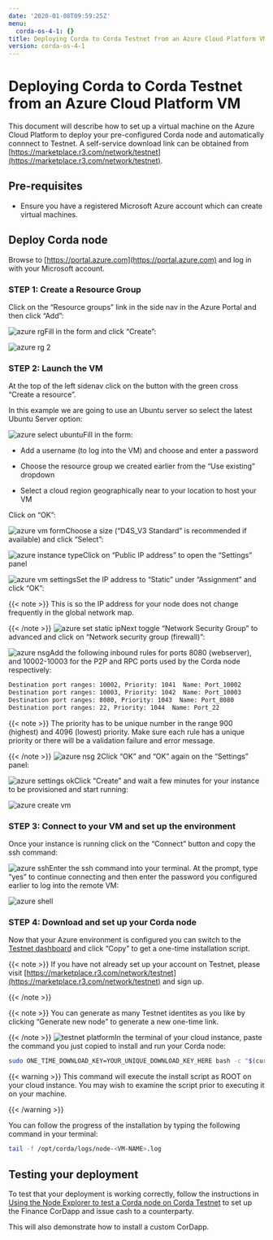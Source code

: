 ```yaml
---
date: '2020-01-08T09:59:25Z'
menu:
  corda-os-4-1: {}
title: Deploying Corda to Corda Testnet from an Azure Cloud Platform VM
version: corda-os-4-1
---
```



# Deploying Corda to Corda Testnet from an Azure Cloud Platform VM

This document will describe how to set up a virtual machine on the Azure Cloud Platform to deploy your pre-configured
            Corda node and automatically connnect to Testnet. A self-service download link can be obtained from
            [https://marketplace.r3.com/network/testnet](https://marketplace.r3.com/network/testnet).


## Pre-requisites


* Ensure you have a registered Microsoft Azure account which can create virtual machines.



## Deploy Corda node

Browse to [https://portal.azure.com](https://portal.azure.com) and log in with your Microsoft account.


### STEP 1: Create a Resource Group

Click on the “Resource groups” link in the side nav in the Azure Portal and then click “Add”:

![azure rg](resources/azure-rg.png "azure rg")Fill in the form and click “Create”:

![azure rg 2](resources/azure-rg-2.png "azure rg 2")
### STEP 2: Launch the VM

At the top of the left sidenav click on the button with the green cross “Create a resource”.

In this example we are going to use an Ubuntu server so select the latest Ubuntu Server option:

![azure select ubuntu](resources/azure-select-ubuntu.png "azure select ubuntu")Fill in the form:


* Add a username (to log into the VM) and choose and enter a password


* Choose the resource group we created earlier from the “Use existing” dropdown


* Select a cloud region geographically near to your location to host your VM


Click on “OK”:

![azure vm form](resources/azure-vm-form.png "azure vm form")Choose a size (“D4S_V3 Standard” is recommended if available) and click “Select”:

![azure instance type](resources/azure-instance-type.png "azure instance type")Click on “Public IP address” to open the “Settings” panel

![azure vm settings](resources/azure-vm-settings.png "azure vm settings")Set the IP address to “Static” under “Assignment” and click “OK”:


{{< note >}}
This is so the IP address for your node does not change frequently in the global network map.

{{< /note >}}
![azure set static ip](resources/azure-set-static-ip.png "azure set static ip")Next toggle “Network Security Group” to advanced and click on “Network security group (firewall)”:

![azure nsg](resources/azure-nsg.png "azure nsg")Add the following inbound rules for ports 8080 (webserver), and 10002-10003 for the P2P and RPC ports used by the Corda
                    node respectively:

```bash
Destination port ranges: 10002, Priority: 1041  Name: Port_10002
Destination port ranges: 10003, Priority: 1042  Name: Port_10003
Destination port ranges: 8080, Priority: 1043  Name: Port_8080
Destination port ranges: 22, Priority: 1044  Name: Port_22
```

{{< note >}}
The priority has to be unique number in the range 900 (highest) and 4096 (lowest) priority. Make sure each
                        rule has a unique priority or there will be a validation failure and error message.

{{< /note >}}
![azure nsg 2](resources/azure-nsg-2.png "azure nsg 2")Click “OK” and “OK” again on the “Settings” panel:

![azure settings ok](resources/azure-settings-ok.png "azure settings ok")Click “Create” and wait a few minutes for your instance to be provisioned and start running:

![azure create vm](resources/azure-create-vm.png "azure create vm")
### STEP 3: Connect to your VM and set up the environment

Once your instance is running click on the “Connect” button and copy the ssh command:

![azure ssh](resources/azure-ssh.png "azure ssh")Enter the ssh command into your terminal. At the prompt, type “yes” to continue connecting and then enter the password
                    you configured earlier to log into the remote VM:

![azure shell](resources/azure-shell.png "azure shell")
### STEP 4: Download and set up your Corda node

Now that your Azure environment is configured you can switch to the
                    [Testnet dashboard](https://marketplace.r3.com/network/testnet/install-node) and click “Copy” to get a one-time installation
                    script.


{{< note >}}
If you have not already set up your account on Testnet, please visit [https://marketplace.r3.com/network/testnet](https://marketplace.r3.com/network/testnet) and sign
                        up.

{{< /note >}}

{{< note >}}
You can generate as many Testnet identites as you like by clicking “Generate new node” to generate a new one-time
                        link.

{{< /note >}}
![testnet platform](resources/testnet-platform.png "testnet platform")In the terminal of your cloud instance, paste the command you just copied to install and run your Corda node:

```bash
sudo ONE_TIME_DOWNLOAD_KEY=YOUR_UNIQUE_DOWNLOAD_KEY_HERE bash -c "$(curl -L https://onboarder.prod.ws.r3.com/api/user/node/TESTNET/install.sh)"
```

{{< warning >}}
This command will execute the install script as ROOT on your cloud instance. You may wish to examine the
                        script prior to executing it on your machine.

{{< /warning >}}

You can follow the progress of the installation by typing the following command in your terminal:

```bash
tail -f /opt/corda/logs/node-<VM-NAME>.log
```

## Testing your deployment

To test that your deployment is working correctly, follow the instructions in [Using the Node Explorer to test a Corda node on Corda Testnet](testnet-explorer-corda.md) to set up
                the Finance CorDapp and issue cash to a counterparty.

This will also demonstrate how to install a custom CorDapp.


